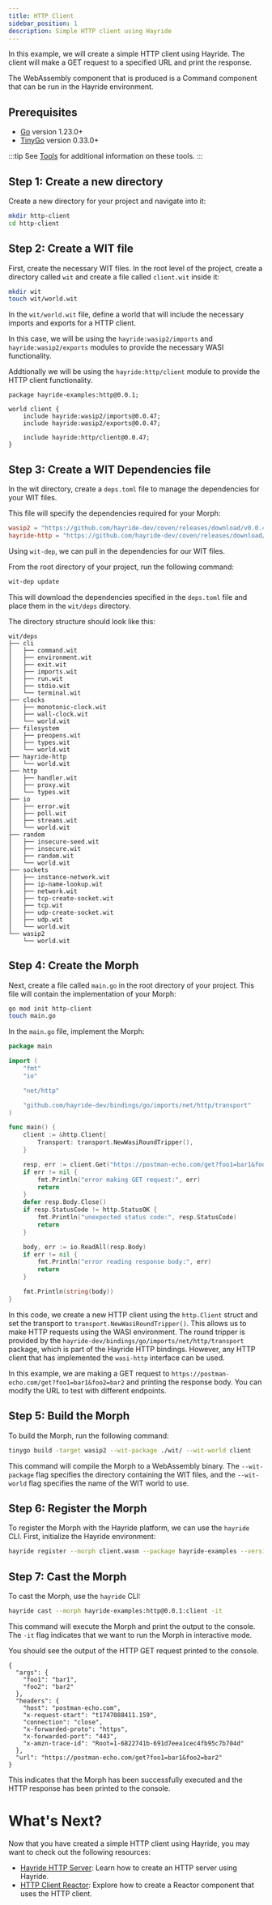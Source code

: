 ```yaml
---
title: HTTP Client
sidebar_position: 1
description: Simple HTTP client using Hayride
---
```


In this example, we will create a simple HTTP client using Hayride. The client will make a GET request to a specified URL and print the response. 

The WebAssembly component that is produced is a Command component that can be run in the Hayride environment.

## Prerequisites
- [Go](https://go.dev/doc/install) version 1.23.0+
- [TinyGo](https://tinygo.org/) version 0.33.0+

:::tip
See [Tools](../../tools.md) for additional information on these tools.
:::

## Step 1: Create a new directory
Create a new directory for your project and navigate into it:

```bash
mkdir http-client
cd http-client
```
## Step 2: Create a WIT file
First, create the necessary WIT files. In the root level of the project, create a directory called `wit` and create a file called `client.wit` inside it:

```bash
mkdir wit
touch wit/world.wit
```

In the `wit/world.wit` file, define a world that will include the necessary imports and exports for a HTTP client.

In this case, we will be using the `hayride:wasip2/imports` and `hayride:wasip2/exports` modules to provide the necessary WASI functionality. 

Addtionally we will be using the `hayride:http/client` module to provide the HTTP client functionality. 

```wit
package hayride-examples:http@0.0.1;

world client {
    include hayride:wasip2/imports@0.0.47;
    include hayride:wasip2/exports@0.0.47;
 
    include hayride:http/client@0.0.47;
}
```

## Step 3: Create a WIT Dependencies file

In the wit directory, create a `deps.toml` file to manage the dependencies for your WIT files. 

This file will specify the dependencies required for your Morph:

```toml
wasip2 = "https://github.com/hayride-dev/coven/releases/download/v0.0.47/hayride_wasip2_v0.0.47.tar.gz"
hayride-http = "https://github.com/hayride-dev/coven/releases/download/v0.0.47/hayride_http_v0.0.47.tar.gz""
```

Using `wit-dep`, we can pull in the dependencies for our WIT files. 

From the root directory of your project, run the following command:

```bash
wit-dep update
```

This will download the dependencies specified in the `deps.toml` file and place them in the `wit/deps` directory.

The directory structure should look like this:

```
wit/deps
├── cli
│   ├── command.wit
│   ├── environment.wit
│   ├── exit.wit
│   ├── imports.wit
│   ├── run.wit
│   ├── stdio.wit
│   └── terminal.wit
├── clocks
│   ├── monotonic-clock.wit
│   ├── wall-clock.wit
│   └── world.wit
├── filesystem
│   ├── preopens.wit
│   ├── types.wit
│   └── world.wit
├── hayride-http
│   └── world.wit
├── http
│   ├── handler.wit
│   ├── proxy.wit
│   └── types.wit
├── io
│   ├── error.wit
│   ├── poll.wit
│   ├── streams.wit
│   └── world.wit
├── random
│   ├── insecure-seed.wit
│   ├── insecure.wit
│   ├── random.wit
│   └── world.wit
├── sockets
│   ├── instance-network.wit
│   ├── ip-name-lookup.wit
│   ├── network.wit
│   ├── tcp-create-socket.wit
│   ├── tcp.wit
│   ├── udp-create-socket.wit
│   ├── udp.wit
│   └── world.wit
└── wasip2
    └── world.wit
```
## Step 4: Create the Morph

Next, create a file called `main.go` in the root directory of your project. This file will contain the implementation of your Morph:

```bash
go mod init http-client
touch main.go
```

In the `main.go` file, implement the Morph:

```go
package main

import (
	"fmt"
	"io"

	"net/http"

	"github.com/hayride-dev/bindings/go/imports/net/http/transport"
)

func main() {
	client := &http.Client{
		Transport: transport.NewWasiRoundTripper(),
	}

	resp, err := client.Get("https://postman-echo.com/get?foo1=bar1&foo2=bar2")
	if err != nil {
		fmt.Println("error making GET request:", err)
		return
	}
	defer resp.Body.Close()
	if resp.StatusCode != http.StatusOK {
		fmt.Println("unexpected status code:", resp.StatusCode)
		return
	}

	body, err := io.ReadAll(resp.Body)
	if err != nil {
		fmt.Println("error reading response body:", err)
		return
	}

	fmt.Println(string(body))
}
```

In this code, we create a new HTTP client using the `http.Client` struct and set the transport to `transport.NewWasiRoundTripper()`. This allows us to make HTTP requests using the WASI environment. The round tripper is provided by the `hayride-dev/bindings/go/imports/net/http/transport` package, which is part of the Hayride HTTP bindings. However, any HTTP client that has implemented the `wasi-http` interface can be used.

In this example, we are making a GET request to `https://postman-echo.com/get?foo1=bar1&foo2=bar2` and printing the response body. You can modify the URL to test with different endpoints.


## Step 5: Build the Morph
To build the Morph, run the following command:

```bash
tinygo build -target wasip2 --wit-package ./wit/ --wit-world client
```

This command will compile the Morph to a WebAssembly binary. The `--wit-package` flag specifies the directory containing the WIT files, and the `--wit-world` flag specifies the name of the WIT world to use.

## Step 6: Register the Morph 

To register the Morph with the Hayride platform, we can use the `hayride` CLI. First, initialize the Hayride environment:

```bash
hayride register --morph client.wasm --package hayride-examples --version 0.0.1
```

## Step 7: Cast the Morph

To cast the Morph, use the `hayride` CLI:

```bash
hayride cast --morph hayride-examples:http@0.0.1:client -it
```

This command will execute the Morph and print the output to the console. The `-it` flag indicates that we want to run the Morph in interactive mode.

You should see the output of the HTTP GET request printed to the console.
```
{
  "args": {
    "foo1": "bar1",
    "foo2": "bar2"
  },
  "headers": {
    "host": "postman-echo.com",
    "x-request-start": "t1747088411.159",
    "connection": "close",
    "x-forwarded-proto": "https",
    "x-forwarded-port": "443",
    "x-amzn-trace-id": "Root=1-6822741b-691d7eea1cec4fb95c7b704d"
  },
  "url": "https://postman-echo.com/get?foo1=bar1&foo2=bar2"
}
```

This indicates that the Morph has been successfully executed and the HTTP response has been printed to the console.

# What's Next? 

Now that you have created a simple HTTP client using Hayride, you may want to check out the following resources:

- [Hayride HTTP Server](./server.md): Learn how to create an HTTP server using Hayride.
- [HTTP Client Reactor](./client-reactor.md): Explore how to create a Reactor component that uses the HTTP client.

